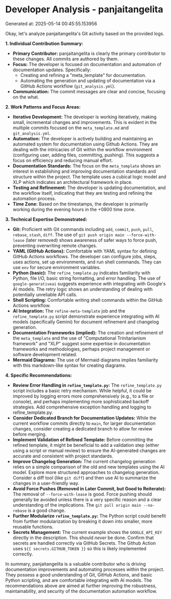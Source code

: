 # Developer Analysis - panjaitangelita
Generated at: 2025-05-14 00:45:55.153956

Okay, let's analyze panjaitangelita's Git activity based on the provided logs.

**1. Individual Contribution Summary:**

*   **Primary Contributor:** panjaitangelita is clearly the primary contributor to these changes.  All commits are authored by them.
*   **Focus:** The developer is focused on documentation and automation of documentation updates.  Specifically:
    *   Creating and refining a "meta\_template" for documentation.
    *   Automating the generation and updating of documentation via a GitHub Actions workflow (`git_analysis.yml`).
*   **Communication:**  The commit messages are clear and concise, focusing on the what.

**2. Work Patterns and Focus Areas:**

*   **Iterative Development:** The developer is working iteratively, making small, incremental changes and improvements.  This is evident in the multiple commits focused on the `meta_template.md` and `git_analysis.yml`.
*   **Automation:** The developer is actively building and maintaining an automated system for documentation using Github Actions. They are dealing with the intricacies of Git within the workflow environment (configuring user, adding files, committing, pushing). This suggests a focus on efficiency and reducing manual effort.
*   **Documentation Standards:** The focus on the `meta_template` shows an interest in establishing and improving documentation standards and structure within the project. The template uses a cubical logic model and XLP which indicates an architectural framework in place.
*   **Testing and Refinement:** The developer is updating documentation, and the workflow itself, indicating that they are testing and refining the automation process.
*   **Time Zone:** Based on the timestamps, the developer is primarily working during the evening hours in the +0800 time zone.

**3. Technical Expertise Demonstrated:**

*   **Git:**  Proficient with Git commands including `add`, `commit`, `push`, `pull`, `rebase`, `stash`, `diff`. The use of `git push origin main --force-with-lease` (later removed) shows awareness of safer ways to force push, preventing overwriting remote changes.
*   **YAML (GitHub Actions):**  Comfortable with YAML syntax for defining GitHub Actions workflows. The developer can configure jobs, steps, uses actions, set up environments, and run shell commands. They can use `env` for secure environment variables.
*   **Python (basic):**  The `refine_template.py` indicates familiarity with Python, file I/O, basic string formatting, and error handling. The use of `google-generativeai` suggests experience with integrating with Google's AI models.  The retry logic shows an understanding of dealing with potentially unreliable API calls.
*   **Shell Scripting:**  Comfortable writing shell commands within the GitHub Actions workflow.
*   **AI Integration:** The `refine-meta-template` job and the `refine_template.py` script demonstrate experience integrating with AI models (specifically Gemini) for document refinement and changelog generation.
*   **Documentation Frameworks (implied):** The creation and refinement of the `meta_template` and the use of "Computational Trinitarianism framework" and "XLP" suggest some expertise in documentation frameworks and methodologies, perhaps project management or software development related.
*   **Mermaid Diagrams:** The use of Mermaid diagrams implies familiarity with this markdown-like syntax for creating diagrams.

**4. Specific Recommendations:**

*   **Review Error Handling in `refine_template.py`:** The `refine_template.py` script includes a basic retry mechanism. While helpful, it could be improved by logging errors more comprehensively (e.g., to a file or console), and perhaps implementing more sophisticated backoff strategies. Add comprehensive exception handling and logging to refine_template.py.
*   **Consider Dedicated Branch for Documentation Updates:** While the current workflow commits directly to `main`, for larger documentation changes, consider creating a dedicated branch to allow for review before merging.
*   **Implement Validation of Refined Template:** Before committing the refined template, it might be beneficial to add a validation step (either using a script or manual review) to ensure the AI-generated changes are accurate and consistent with project standards.
*   **Improve Changelog Generation:** The current changelog generation relies on a simple comparison of the old and new templates using the AI model. Explore more structured approaches to changelog generation. Consider a diff tool (like `git diff`) and then use AI to summarize the changes in a user-friendly way.
*   **Avoid Force Pushes (Removed in Later Commit, but Good to Reiterate):**  The removal of `--force-with-lease` is good. Force pushing should generally be avoided unless there is a very specific reason and a clear understanding of the implications.  The `git pull origin main --no-rebase` is a good change.
*   **Further Modularize `refine_template.py`:** The Python script could benefit from further modularization by breaking it down into smaller, more reusable functions.
*   **Secrets Management:** The current example shows the `GOOGLE_API_KEY` directly in the description.  This should *never* be done.  Confirm that secrets are handled correctly via GitHub Secrets.  The Github Action uses `${{ secrets.GITHUB_TOKEN }}` so this is likely implemented correctly.

In summary, panjaitangelita is a valuable contributor who is driving documentation improvements and automating processes within the project. They possess a good understanding of Git, GitHub Actions, and basic Python scripting, and are comfortable integrating with AI models. The recommendations above are aimed at further improving the robustness, maintainability, and security of the documentation automation workflow.
